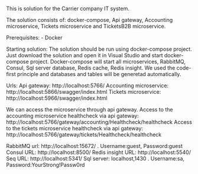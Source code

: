 This is solution for the Carrier company IT system.

The solution consists of: docker-compose, Api gateway, Accounting microservice, Tickets microservice and TicketsB2B microservice.

Prerequisites:
	- Docker
	
Starting solution:
The solution should be run using docker-compose project. Just download the solution and open it in Visual Studio and start docker-compose project.
Docker-compose will start all microservices, RabbitMQ, Consul, Sql server database, Redis cache, Redis insight.
We used the code-first principle and databases and tables will be generetad automatically.

Urls:
Api gateway: http://localhost:5766/
Accounting microservice: http://localhost:5866/swagger/index.html
Tickets microservice: http://localhost:5966/swagger/index.html

We can access the microservice through api gateway.
Access to the accounting microservice healthcheck via api gateway: http://localhost:5766/gateway/accounting/Healthcheck/healthcheck
Access to the tickets microservice healthcheck via api gateway: http://localhost:5766/gateway/tickets/Healthcheck/healthcheck

RabbitMQ url: http://localhost:15672/ . Username:guest, Password:guest
Consul URL: http://localhost:8500/ 
Redis insight URL: http://localhost:5540/
Seq URL: http://localhost:5341/
Sql server: localhost,1430 . Username:sa, Password:YourStrong!Passw0rd